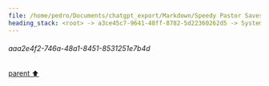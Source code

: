 ```yaml
---
file: /home/pedro/Documents/chatgpt_export/Markdown/Speedy Pastor Saves Day.md
heading_stack: <root> -> a3ce45c7-9641-48ff-8782-5d22360262d5 -> System -> 77a9214f-1968-4f78-bb4b-cafd85a40989 -> System -> aaa2e4f2-746a-48a1-8451-8531251e7b4d
---
```

###### aaa2e4f2-746a-48a1-8451-8531251e7b4d
[parent ⬆️](#77a9214f-1968-4f78-bb4b-cafd85a40989)

